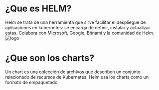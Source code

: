 # ¿Que es HELM?
Helm se trata  de una herramienta que sirve facilitar el despliegue de aplicaciones en kubernetes: se encarga de definir, instalar y actualizar estas. Colabora con Microsoft, Google, Bitnami y la comunidad de Helm.
![logo](https://www.adictosaltrabajo.com/wp-content/uploads/2020/05/Captura-de-pantalla-2020-05-08-a-las-14.24.42-1068x587.png)

# ¿Que son los charts?

Un chart es una colección de archivos que describen un conjunto relacionado de recursos de Kubernetes. Helm usa los charts como un formato de empaquetado.
